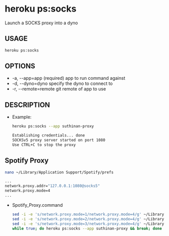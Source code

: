 # heroku ps:socks
Launch a SOCKS proxy into a dyno

## USAGE
```bash
heroku ps:socks
```

## OPTIONS
*  -a, --app=app        (required) app to run command against
*  -d, --dyno=dyno      specify the dyno to connect to
*  -r, --remote=remote  git remote of app to use

## DESCRIPTION
* Example:
  ```bash
  heroku ps:socks --app suthinan-proxy
  ```
  ```bash
  Establishing credentials... done
  SOCKSv5 proxy server started on port 1080
  Use CTRL+C to stop the proxy
  ```
## Spotify Proxy
```bash
nano ~/Library/Application Support/Spotify/prefs
```
```bash
...
network.proxy.addr="127.0.0.1:1080@socks5"
network.proxy.mode=4
...
```
* Spotify_Proxy.command
  ```bash
  sed -i -e 's/network.proxy.mode=1/network.proxy.mode=4/g' ~/Library/Application\ Support/Spotify/prefs
  sed -i -e 's/network.proxy.mode=2/network.proxy.mode=4/g' ~/Library/Application\ Support/Spotify/prefs
  sed -i -e 's/network.proxy.mode=3/network.proxy.mode=4/g' ~/Library/Application\ Support/Spotify/prefs
  while true; do heroku ps:socks --app suthinan-proxy && break; done
  ```
